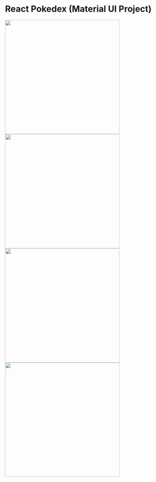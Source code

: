 # React Pokedex (Material UI Project)

<p float="left">
<img src="https://i.ibb.co/XyRTP7X/192-168-2-63-3000-gastly-i-Phone-XR.png" width="375" />
<img src="https://i.ibb.co/1s57Q2y/192-168-2-63-3000-celebi-i-Phone-XR.png" width="375" />
<img src="https://i.ibb.co/gDDTQz0/192-168-2-63-3000-froslass-i-Phone-XR-1.png" width="375" />
<img src="https://i.ibb.co/zFV2ZPD/192-168-2-63-3000-149-i-Phone-XR.png" width="375" />
</p>